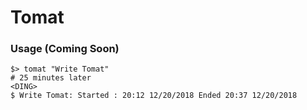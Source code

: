 # Tomat

### Usage (Coming Soon)
```
$> tomat "Write Tomat"
# 25 minutes later
<DING>
$ Write Tomat: Started : 20:12 12/20/2018 Ended 20:37 12/20/2018
```
